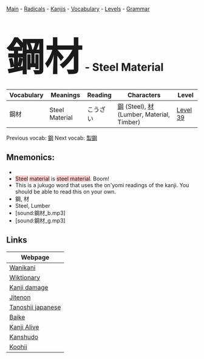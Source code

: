 <style> bigfont {font-size: 100px}</style>
[Main](../README.md) -
[Radicals](../radicals.md) -
[Kanjis](../kanjis.md) -
[Vocabulary](../vocabulary.md) -
[Levels](../levels.md) -
[Grammar](../grammar.md)
# <bigfont> 鋼材</bigfont> - Steel Material 

| Vocabulary | Meanings | Reading | Characters | Level |
| --- | --- | --- | --- | --- |
| 鋼材 | Steel Material | こうざい |  [鋼](../kanjis/鋼.md) (Steel), [材](../kanjis/材.md) (Lumber, Material, Timber) | [Level 39](../levels/wk_level39.md) |

Previous vocab: [鋼](鋼.md) Next vocab: [製鋼](製鋼.md) 

## Mnemonics:

* 
* <span style="background-color:#ffcccb"> Steel</span> <span style="background-color:#ffcccb"> material</span> is <span style="background-color:#ffcccb"> steel material</span>. Boom!
* This is a jukugo word that uses the on'yomi readings of the kanji. You should be able to read this on your own.
* 鋼, 材
* Steel, Lumber
* [sound:鋼材_b.mp3]
* [sound:鋼材_g.mp3]


## Links 

| Webpage |
| --- |
| [Wanikani          ](https://www.wanikani.com/kanji/鋼材) |
| [Wiktionary        ](https://en.wiktionary.org/wiki/鋼材) |
| [Kanji damage      ](http://www.kanjidamage.com/kanji/search?utf8=✓&q=鋼材) |
| [Jitenon           ](https://jitenon.com/kanji/鋼材) |
| [Tanoshii japanese ](https://www.tanoshiijapanese.com/dictionary/kanji.cfm?k=鋼材) |
| [Baike             ](https://baike.baidu.com/item/鋼材) |
| [Kanji Alive       ](https://app.kanjialive.com/鋼材) |
| [Kanshudo          ](https://www.kanshudo.com/searchmn?q=鋼材) |
| [Koohii            ](https://kanji.koohii.com/study/kanji/鋼材) |
